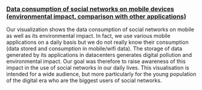 
### [Data consumption of social networks on mobile devices (environmental impact, comparison with other applications)](https://github.com/Aemiyh/Consommation-de-donnees-reseaux-sociaux)

Our visualization shows the data consumption of social networks on mobile as well as its environmental impact.
In fact, we use various mobile applications on a daily basis but we do not really know their consumption (data stored and consumption in mobile/wifi data). The storage of data generated by its applications in datacenters generates digital pollution and environmental impact.
Our goal was therefore to raise awareness of this impact in the use of social networks in our daily lives.
This visualisation is intended for a wide audience, but more particularly for the young population of the digital era who are the biggest users of social networks.